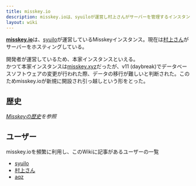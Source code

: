 ```yaml
---
title: misskey.io
description: misskey.ioは、syuiloが運営し村上さんがサーバーを管理するインスタンス。開発者が運営しているため、本家インスタンスといえる。
layout: wiki
---
```

[**misskey.io**](https://misskey.io)は、[syuilo](../../users/syuilo/)が運営しているMisskeyインスタンス。現在は[村上さん](../../users/AureoleArk/)がサーバーをホスティングしている。

開発者が運営しているため、本家インスタンスといえる。  
かつて本家インスタンスは[misskey.xyz](../misskey.xyz/)だったが、v11 (daybreak)でデータベースソフトウェアの変更が行われた際、データの移行が難しいと判断された。このためmisskey.ioが新規に開設され引っ越しという形をとった。

## 歴史
*[Misskeyの歴史](../../../history/)を参照*

## ユーザー
misskey.ioを頻繁に利用し、このWikiに記事があるユーザーの一覧

- [syuilo](../../users/syuilo/)
- [村上さん](../../users/AureoleArk/)
- [aqz](../../users/aqz/)

